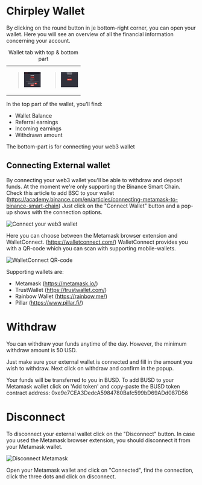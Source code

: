 # Chirpley Wallet

By clicking on the round button in je bottom-right corner, you can open
your wallet. Here you will see an overview of all the financial
information concerning your account.

<table style="width:39%;">
<caption>Wallet tab with top &amp; bottom part</caption>
<colgroup>
<col style="width: 19%" />
<col style="width: 19%" />
</colgroup>
<tbody>
<tr class="odd">
<td><blockquote>
<p><img src="_static/images/wallet-top.png" alt="wallet1" /></p>
</blockquote></td>
<td><blockquote>
<p><img src="_static/images/wallet-bottom.png" alt="wallet2" /></p>
</blockquote></td>
</tr>
</tbody>
</table>

In the top part of the wallet, you'll find:

  - Wallet Balance
  - Referral earnings
  - Incoming earnings
  - Withdrawn amount

The bottom-part is for connecting your web3 wallet

## Connecting External wallet

By connecting your web3 wallet you'll be able to withdraw and deposit
funds. At the moment we're only supporting the Binance Smart Chain.
Check this article to add BSC to your wallet
(<https://academy.binance.com/en/articles/connecting-metamask-to-binance-smart-chain>)
Just click on the "Connect Wallet" button and a pop-up shows with the
connection options.


![Connect your web3 wallet](\_static/images/connect-wallet1.png)


Here you can choose between the Metamask browser extension and
WalletConnect. (<https://walletconnect.com/>) WalletConnect provides you
with a QR-code which you can scan with supporting mobile-wallets.


![WalletConnect QR-code](\_static/images/qr-code.png)


Supporting wallets are:

  - Metamask (<https://metamask.io/>)
  - TrustWallet (<https://trustwallet.com/>)
  - Rainbow Wallet (<https://rainbow.me/>)
  - Pillar (<https://www.pillar.fi/>)

# Withdraw

You can withdraw your funds anytime of the day. However, the minimum
withdraw amount is 50 USD.

Just make sure your external wallet is connected and fill in the amount
you wish to withdraw. Next click on withdraw and confirm in the popup.

Your funds will be transferred to you in BUSD. To add BUSD to your
Metamask wallet click on 'Add token' and copy-paste the BUSD token
contract address: 0xe9e7CEA3DedcA5984780Bafc599bD69ADd087D56

# Disconnect

To disconnect your external wallet click on the "Disconnect" button. In
case you used the Metamask browser extension, you should disconnect it
from your Metamask wallet.


![Disconnect Metamask](\_static/images/disconnect-metamask.png)


Open your Metamask wallet and click on "Connected", find the connection,
click the three dots and click on disconnect.
